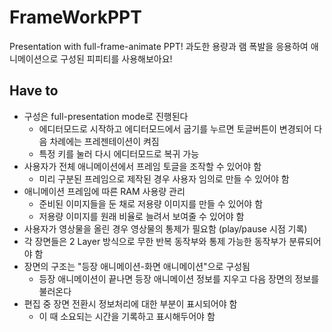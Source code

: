 # FrameWorkPPT
Presentation with full-frame-animate PPT!
과도한 용량과 램 폭발을 응용하여 애니메이션으로 구성된 피피티를 사용해보아요!

## Have to
- 구성은 full-presentation mode로 진행된다
	- 에디터모드로 시작하고 에디터모드에서 굽기를 누르면 토글버튼이 변경되어 다음 차례에는 프레젠테이션이 켜짐
	- 특정 키를 눌러 다시 에디터모드로 복귀 가능
- 사용자가 전체 애니메이션에서 프레임 토글을 조작할 수 있어야 함
	- 미리 구분된 프레임으로 제작된 경우 사용자 임의로 만들 수 있어야 함
- 애니메이션 프레임에 따른 RAM 사용량 관리
	- 준비된 이미지들을 둔 채로 저용량 이미지를 만들 수 있어야 함
	- 저용량 이미지를 원래 비율로 늘려서 보여줄 수 있어야 함
- 사용자가 영상물을 올린 경우 영상물의 통제가 필요함 (play/pause 시점 기록)
- 각 장면들은 2 Layer 방식으로 무한 반복 동작부와 통제 가능한 동작부가 분류되어야 함
- 장면의 구조는 "등장 애니메이션-화면 애니메이션"으로 구성됨
	- 등장 애니메이션이 끝나면 등장 애니메이션 정보를 지우고 다음 장면의 정보를 불러온다
- 편집 중 장면 전환시 정보처리에 대한 부분이 표시되어야 함
	- 이 때 소요되는 시간을 기록하고 표시해두어야 함
